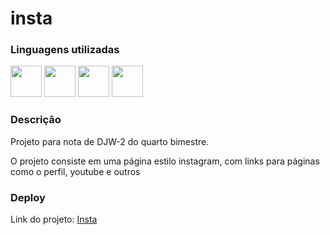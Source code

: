 # insta #

### Linguagens utilizadas ###

<div>
  <img src="https://cdn.jsdelivr.net/gh/devicons/devicon@latest/icons/html5/html5-original.svg" height="50" width="50" /> 
  <img src="https://cdn.jsdelivr.net/gh/devicons/devicon@latest/icons/css3/css3-original.svg" height="50" width="50" />
  <img src="https://cdn.jsdelivr.net/gh/devicons/devicon@latest/icons/javascript/javascript-original.svg" height="50" width="50" />
  <img src="https://cdn.jsdelivr.net/gh/devicons/devicon@latest/icons/bootstrap/bootstrap-original-wordmark.svg" height="50" width="50" />
</div>

### Descrição ###

<p>Projeto para nota de DJW-2 do quarto bimestre.</p>
<p>O projeto consiste em uma página estilo instagram, com links para páginas como o perfil, youtube e outros</p>

### Deploy ###

Link do projeto: [Insta](https://insta-fudido.vercel.app/)
